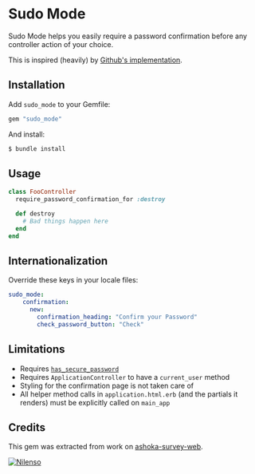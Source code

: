 # Sudo Mode

Sudo Mode helps you easily require a password confirmation before any controller action of your choice.

This is inspired (heavily) by [Github's implementation](https://github.com/blog/1513-introducing-github-sudo-mode).

## Installation

Add `sudo_mode` to your Gemfile:

```ruby
gem "sudo_mode"
```

And install:

```bash
$ bundle install
```

## Usage

```ruby
class FooController
  require_password_confirmation_for :destroy

  def destroy
    # Bad things happen here
  end
end
```

## Internationalization

Override these keys in your locale files:

```yaml
sudo_mode:
    confirmation:
      new:
        confirmation_heading: "Confirm your Password"
        check_password_button: "Check"
```

## Limitations

- Requires [`has_secure_password`](http://api.rubyonrails.org/classes/ActiveModel/SecurePassword/ClassMethods.html)
- Requires `ApplicationController` to have a `current_user` method
- Styling for the confirmation page is not taken care of
- All helper method calls in `application.html.erb` (and the partials it renders) must be explicitly called on `main_app`

## Credits

This gem was extracted from work on [ashoka-survey-web](http://github.com/nilenso/ashoka-survey-web).

[![Nilenso](https://s3.amazonaws.com/nilenso/nilenso.png)](http://nilenso.com)
